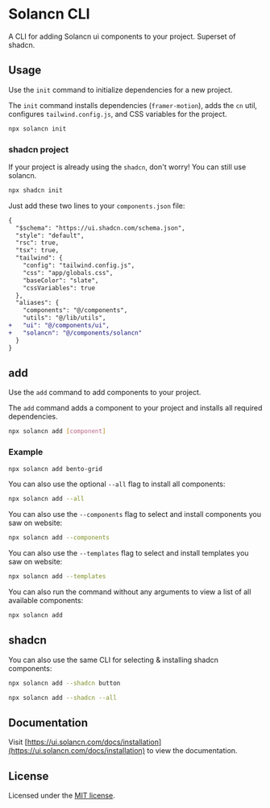 # Solancn CLI

A CLI for adding Solancn ui components to your project. Superset of shadcn.

## Usage

Use the `init` command to initialize dependencies for a new project.

The `init` command installs dependencies (`framer-motion`), adds the `cn` util, configures `tailwind.config.js`, and CSS variables for the project.

```bash
npx solancn init
```

### shadcn project

If your project is already using the `shadcn`, don't worry! You can still use solancn.

```bash
npx shadcn init
```

Just add these two lines to your `components.json` file:

```diff
{
  "$schema": "https://ui.shadcn.com/schema.json",
  "style": "default",
  "rsc": true,
  "tsx": true,
  "tailwind": {
    "config": "tailwind.config.js",
    "css": "app/globals.css",
    "baseColor": "slate",
    "cssVariables": true
  },
  "aliases": {
    "components": "@/components",
    "utils": "@/lib/utils",
+   "ui": "@/components/ui",
+   "solancn": "@/components/solancn"
  }
}
```

## add

Use the `add` command to add components to your project.

The `add` command adds a component to your project and installs all required dependencies.

```bash
npx solancn add [component]
```

### Example

```bash
npx solancn add bento-grid
```

You can also use the optional `--all` flag to install all components:

```bash
npx solancn add --all
```

You can also use the `--components` flag to select and install components you saw on website:

```bash
npx solancn add --components
```

You can also use the `--templates` flag to select and install templates you saw on website:

```bash
npx solancn add --templates
```

You can also run the command without any arguments to view a list of all available components:

```bash
npx solancn add
```

## shadcn

You can also use the same CLI for selecting & installing shadcn components:

```bash
npx solancn add --shadcn button
```

```bash
npx solancn add --shadcn --all
```

## Documentation

Visit [https://ui.solancn.com/docs/installation](https://ui.solancn.com/docs/installation) to view the documentation.

## License

Licensed under the [MIT license](https://github.com/BunsDev/solancn-ui/blob/main/LICENSE.md).
